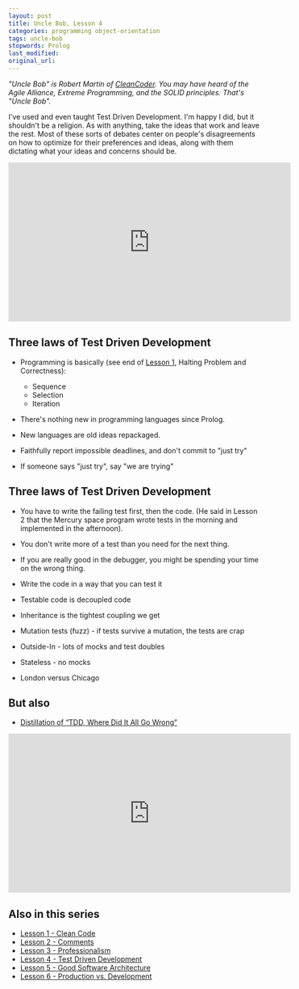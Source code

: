 ```yaml
---
layout: post
title: Uncle Bob, Lesson 4
categories: programming object-orientation
tags: uncle-bob
stopwords: Prolog
last_modified:
original_url:
---
```


*"Uncle Bob" is Robert Martin of [CleanCoder](http://cleancoder.com/products). You
may have heard of the Agile Alliance, Extreme Programming, and the SOLID
principles. That's "Uncle Bob".*

I've used and even taught Test Driven Development. I'm happy I did, but
it shouldn't be a religion. As with anything, take the ideas that work
and leave the rest. Most of these sorts of debates center on people's
disagreements on how to optimize for their preferences and ideas, along
with them dictating what your ideas and concerns should be.

<!--more-->

<div class="youtube">
<iframe width="560" height="315" src="https://www.youtube.com/embed/58jGpV2Cg50" frameborder="0" allow="accelerometer; autoplay; clipboard-write; encrypted-media; gyroscope; picture-in-picture" allowfullscreen></iframe>
</div>

## Three laws of Test Driven Development

* Programming is basically (see end of [Lesson 1](/uncle-bob-lesson-1/), Halting Problem and Correctness):
	* Sequence
	* Selection
	* Iteration
* There's nothing new in programming languages since Prolog.
* New languages are old ideas repackaged.

* Faithfully report impossible deadlines, and don't commit to "just try"
* If someone says "just try", say "we are trying"

## Three laws of Test Driven Development

* You have to write the failing test first, then the code. (He said in Lesson 2 that the Mercury space program wrote tests in the morning and implemented in the afternoon).
* You don't write more of a test than you need for the next thing.
* If you are really good in the debugger, you might be spending your time on the wrong thing.
* Write the code in a way that you can test it
* Testable code is decoupled code
* Inheritance is the tightest coupling we get
* Mutation tests (fuzz) - if tests survive a mutation, the tests are crap

* Outside-In - lots of mocks and test doubles
* Stateless - no mocks
* London versus Chicago

## But also

* [Distillation of “TDD, Where Did It All Go Wrong”](https://herbertograca.com/2018/08/27/distillation-of-tdd-where-did-it-all-go-wrong/)

<div class="youtube">
<iframe width="560" height="315" src="https://www.youtube.com/embed/EZ05e7EMOLM" frameborder="0" allow="accelerometer; autoplay; clipboard-write; encrypted-media; gyroscope; picture-in-picture" allowfullscreen></iframe>
</div>

## Also in this series

* [Lesson 1 - Clean Code](/uncle-bob-lesson-1/)
* [Lesson 2 - Comments](/uncle-bob-lesson-2/)
* [Lesson 3 - Professionalism](/uncle-bob-lesson-3/)
* [Lesson 4 - Test Driven Development](/uncle-bob-lesson-4/)
* [Lesson 5 - Good Software Architecture](/uncle-bob-lesson-5/)
* [Lesson 6 - Production vs. Development](/uncle-bob-lesson-6/)
